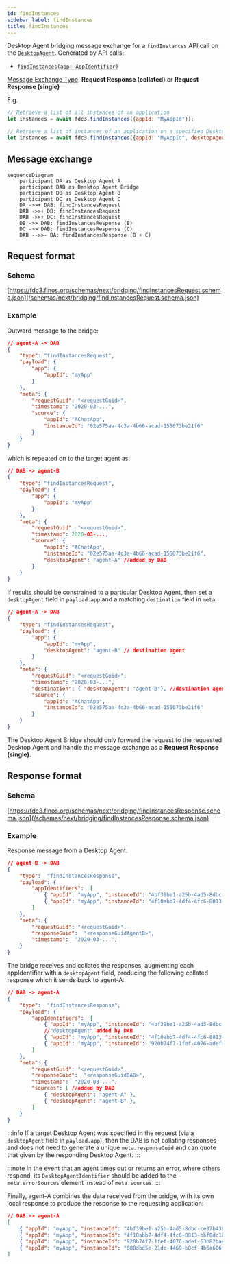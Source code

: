 ```yaml
---
id: findInstances
sidebar_label: findInstances
title: findInstances
---
```


Desktop Agent bridging message exchange for a `findInstances` API call on the [`DesktopAgent`](../../api/ref/DesktopAgent). Generated by API calls:

* [`findInstances(app: AppIdentifier)`](../../api/ref/DesktopAgent#findinstances)

[Message Exchange Type](../spec#individual-message-exchanges): **Request Response (collated)** or **Request Response (single)**

E.g.

```javascript
// Retrieve a list of all instances of an application
let instances = await fdc3.findInstances({appId: "MyAppId"});

// Retrieve a list of instances of an application on a specified Desktop Agent
let instances = await fdc3.findInstances({appId: "MyAppId", desktopAgent: "agent-A"});
```

## Message exchange

```mermaid
sequenceDiagram
    participant DA as Desktop Agent A
    participant DAB as Desktop Agent Bridge
    participant DB as Desktop Agent B
    participant DC as Desktop Agent C
    DA ->>+ DAB: findInstancesRequest
    DAB ->>+ DB: findInstancesRequest
    DAB ->>+ DC: findInstancesRequest
    DB ->> DAB: findInstancesResponse (B)
    DC ->> DAB: findInstancesResponse (C)
    DAB -->>- DA: findInstancesResponse (B + C)
```

## Request format

### Schema

[https://fdc3.finos.org/schemas/next/bridging/findInstancesRequest.schema.json](/schemas/next/bridging/findInstancesRequest.schema.json)

### Example

Outward message to the bridge:

```json
// agent-A -> DAB
{
    "type": "findInstancesRequest",
    "payload": {
        "app": {
            "appId": "myApp"
        }
    },
    "meta": {
        "requestGuid": "<requestGuid>",
        "timestamp": "2020-03-...",
        "source": {
            "appId": "AChatApp",
            "instanceId": "02e575aa-4c3a-4b66-acad-155073be21f6"
        }
    }
}
```

which is repeated on to the target agent as:

```json
// DAB -> agent-B
{
    "type": "findInstancesRequest",
    "payload": {
        "app": {
            "appId": "myApp"
        }
    },
    "meta": {
        "requestGuid": "<requestGuid>",
        "timestamp": 2020-03-...,
        "source": {
            "appId": "AChatApp",
            "instanceId": "02e575aa-4c3a-4b66-acad-155073be21f6",
            "desktopAgent": "agent-A" //added by DAB
        }
    }
}
```

If results should be constrained to a particular Desktop Agent, then set a `desktopAgent` field in `payload.app` and a matching `destination` field in `meta`:

```json
// agent-A -> DAB
{
    "type": "findInstancesRequest",
    "payload": {
        "app": {
            "appId": "myApp",
            "desktopAgent": "agent-B" // destination agent
        }
    },
    "meta": {
        "requestGuid": "<requestGuid>",
        "timestamp": "2020-03-...",
        "destination": { "desktopAgent": "agent-B"}, //destination agent
        "source": {
            "appId": "AChatApp",
            "instanceId": "02e575aa-4c3a-4b66-acad-155073be21f6"
        }
    }
}
```

The Desktop Agent Bridge should only forward the request to the requested Desktop Agent and handle the message exchange as a **Request Response (single)**.

## Response format

### Schema

[https://fdc3.finos.org/schemas/next/bridging/findInstancesResponse.schema.json](/schemas/next/bridging/findInstancesResponse.schema.json)

### Example

Response message from a Desktop Agent:

```json
// agent-B -> DAB
{
    "type":  "findInstancesResponse",
    "payload": {
        "appIdentifiers":  [
            { "appId": "myApp", "instanceId": "4bf39be1-a25b-4ad5-8dbc-ce37b436a344"},
            { "appId": "myApp", "instanceId": "4f10abb7-4df4-4fc6-8813-bbf0dc1b393d"},
        ]
    },
    "meta": {
        "requestGuid": "<requestGuid>",
        "responseGuid":  "<responseGuidAgentB>",
        "timestamp":  "2020-03-...",
    }
}
```

The bridge receives and collates the responses, augmenting each appIdentifier with a `desktopAgent` field, producing the following collated response which it sends back to agent-A:

```json
// DAB -> agent-A
{
    "type":  "findInstancesResponse",
    "payload": {
        "appIdentifiers":  [
            { "appId": "myApp", "instanceId": "4bf39be1-a25b-4ad5-8dbc-ce37b436a344", "desktopAgent": "agent-B"},
            //"desktopAgent" added by DAB
            { "appId": "myApp", "instanceId": "4f10abb7-4df4-4fc6-8813-bbf0dc1b393d", "desktopAgent": "agent-B" },
            { "appId": "myApp", "instanceId": "920b74f7-1fef-4076-adef-63b82bae0dd9", "desktopAgent": "agent-C" },
        ]
    },
    "meta": {
        "requestGuid": "<requestGuid>",
        "responseGuid":  "<responseGuidDAB>", 
        "timestamp":  "2020-03-...",
        "sources": [ //added by DAB
            { "desktopAgent": "agent-A" },
            { "desktopAgent": "agent-B" },
        ]
    }
}
```

:::info
If a target Desktop Agent was specified in the request (via a `desktopAgent` field in `payload.app`), then the DAB is not collating responses and does not need to generate a unique `meta.responseGuid` and can quote that given by the responding Desktop Agent.
:::

:::note
In the event that an agent times out or returns an error, where others respond, its `DesktopAgentIdentifier` should be added to the `meta.errorSources` element instead of `meta.sources`.
:::

Finally, agent-A combines the data received from the bridge, with its own local response to produce the response to the requesting application:

```json
// DAB -> agent-A
[
    { "appId": "myApp", "instanceId": "4bf39be1-a25b-4ad5-8dbc-ce37b436a344", "desktopAgent": "agent-B"},
    { "appId": "myApp", "instanceId": "4f10abb7-4df4-4fc6-8813-bbf0dc1b393d", "desktopAgent": "agent-B" },
    { "appId": "myApp", "instanceId": "920b74f7-1fef-4076-adef-63b82bae0dd9", "desktopAgent": "agent-C" },
    { "appId": "myApp", "instanceId": "688dbd5e-21dc-4469-b8cf-4b6a606f9a27" } //local response
]
```
